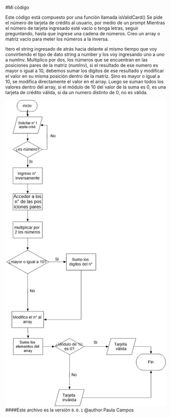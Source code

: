 #Mi código

Este código está compuesto por una función llamada isValidCard()
Se pide el número de tarjeta de crédito al usuario, por medio de un prompt
Mientras el número de tarjeta ingresado esté vacío o tenga letras, seguir preguntando, hasta que ingrese una cadena de números.
Creo un array o matríz vacío para meter los números a la inversa.

Itero el string ingresado de atrás hacia delante al mismo tiempo que voy convirtiendo el tipo de dato string a number y los voy ingresando uno a uno a numInv.
Multiplico por dos, los números que se encuentran en las posiciones pares de la matriz (numInv), si el resultado de ese numero es mayor o igual a 10, debemos sumar los digitos de ese resultado y modificar el valor en su misma posición dentro de la matriz. Sino es mayor o igual a 10, se modifica directamente el valor en el array. 
Luego se suman todos los valores dentro del array, si el módulo de 10 del valor de la suma es 0, es una tarjeta de crédito válida, si da un numero distinto de 0, no es válida.

![##Diagrama de Flujo](https://github.com/Pauliih/Tarjeta_Credito_Valida/blob/master/Diagrama%20flujo%20CreditCard.png "Diagrama de Flujo de tarjeta de crédito")
####Este archivo es la versión `0.0.1`
@author Paula Campos